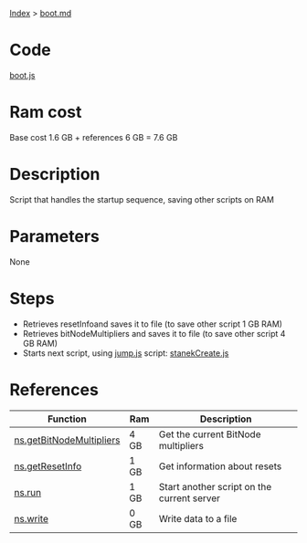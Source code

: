 [Index](./index.md) > [boot.md](./boot.md)

# Code
[boot.js](/scripts/boot.js)

# Ram cost
Base cost 1.6 GB + references 6 GB = 7.6 GB

# Description
Script that handles the startup sequence, saving other scripts on RAM

# Parameters
None

# Steps
* Retrieves resetInfoand saves it to file (to save other script 1 GB RAM)
* Retrieves bitNodeMultipliers and saves it to file (to save other script 4 GB RAM)
* Starts next script, using [jump.js](./jump.md) script: [stanekCreate.js](./stanekCreate.md)

# References
| Function | Ram | Description |
|  --- | --- | --- |
| [ns.getBitNodeMultipliers](https://github.com/bitburner-official/bitburner-src/blob/dev/markdown/bitburner.ns.getbitnodemultipliers.md) | 4 GB | Get the current BitNode multipliers |
| [ns.getResetInfo](https://github.com/bitburner-official/bitburner-src/blob/dev/markdown/bitburner.ns.getresetinfo.md) | 1 GB | Get information about resets |
| [ns.run](https://github.com/bitburner-official/bitburner-src/blob/dev/markdown/bitburner.ns.run.md) | 1 GB | Start another script on the current server |
| [ns.write](https://github.com/bitburner-official/bitburner-src/blob/dev/markdown/bitburner.ns.write.md) | 0 GB | Write data to a file |

